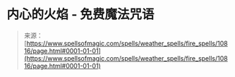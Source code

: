 <!--yml

分类：未分类

日期：2024年06月12日 18:47:39

-->

# 内心的火焰 - 免费魔法咒语

> 来源：[https://www.spellsofmagic.com/spells/weather_spells/fire_spells/10816/page.html#0001-01-01](https://www.spellsofmagic.com/spells/weather_spells/fire_spells/10816/page.html#0001-01-01)
